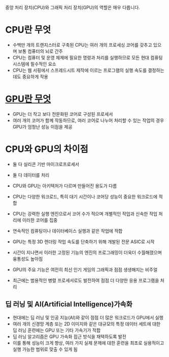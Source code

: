 중앙 처리 장치(CPU)와 그래픽 처리 장치(GPU)의 역할은 매우 다릅니다. 

# CPU란 무엇
- 수백만 개의 트랜지스터로 구축된 CPU는 여러 개의 프로세싱 코어를 갖추고 있으며 보통 컴퓨터의 뇌로 간주
- CPU는 컴퓨터 및 운영 체제에 필요한 명령과 처리를 실행하므로 모든 현대 컴퓨팅 시스템에 필수적인 요소
- CPU는 웹 서핑에서 스프레드시트 제작에 이르는 프로그램의 실행 속도를 결정하는 데도 중요하게 작용

# [GPU란 무엇](https://www.intel.co.kr/content/www/kr/ko/products/docs/processors/what-is-a-gpu.html)
- GPU는 더 작고 보다 전문화된 코어로 구성된 프로세서
- 여러 개의 코어가 함께 작동하므로, 여러 코어로 나누어 처리할 수 있는 작업의 경우 GPU가 엄청난 성능 이점을 제공

# CPU와 GPU의 차이점
- 둘 다 실리콘 기반 마이크로프로세서
- 둘 다 데이터를 처리
- CPU와 GPU는 아키텍처가 다르며 만들어진 용도가 다름


- CPU는 다양한 워크로드, 특히 대기 시간이나 코어당 성능이 중요한 워크로드에 적합
- CPU는 강력한 실행 엔진으로서 코어 수가 적으며 개별적인 작업과 신속한 작업 처리에 이러한 코어를 집중
- 연속적인 컴퓨팅이나 데이터베이스 실행과 같은 작업에 적합

- GPU는 특정 3D 렌더링 작업 속도를 단축하기 위해 개발된 전문 ASIC로 시작
- 시간이 지나면서 이러한 고정된 기능의 엔진의 프로그래밍이 더욱더 수월해졌으며 융통성도 높아짐
- GPU의 주요 기능은 여전히 최신 인기 게임의 그래픽과 점점 생생해지는 비주얼
- 최근에는 범용적인 병렬 프로세서로도 발전하여 점점 더 다양한 응용 프로그램을 처리

## 딥 러닝 및 AI(Artificial Intelligence)가속화
- 현대에는 딥 러닝 및 인공 지능(AI)와 같이 점점 더 많은 워크로드가 GPU에서 실행
- 여러 개의 신경망 계층 또는 2D 이미지와 같은 대규모의 특정 데이터 세트에 대한 딥 러닝 훈련에는 GPU 또는 기타 가속기가 적합
- 딥 러닝 알고리즘은 GPU 가속화 접근 방식을 채택하도록 발전
- 이를 통해 성능이 크게 향상, 여러 가지 실제 문제에 대한 훈련을 최초로 실용적이고 실행 가능한 범위로 맞출 수 있게 됨
